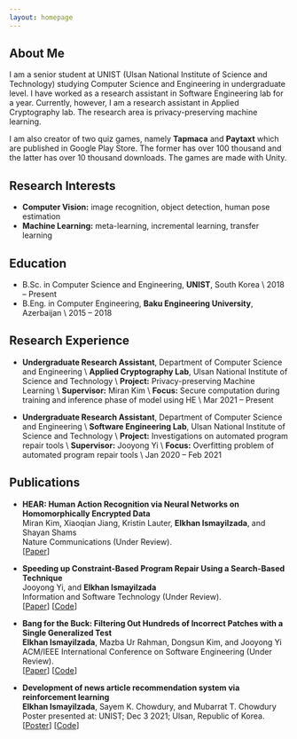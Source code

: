 ```yaml
---
layout: homepage
---
```


## About Me

I am a senior student at UNIST (Ulsan National Institute of Science and Technology) studying Computer Science and Engineering in undergraduate level. I have worked as a research assistant in Software Engineering lab for a year. Currently, however, I am a research assistant in Applied Cryptography lab. The research area is privacy-preserving machine learning.

I am also creator of two quiz games, namely **Tapmaca** and **Paytaxt** which are published in Google Play Store. The former has over 100 thousand and the latter has over 10 thousand downloads. The games are made with Unity.

## Research Interests

- **Computer Vision:** image recognition, object detection, human pose estimation
- **Machine Learning:** meta-learning, incremental learning, transfer learning

## Education

- B.Sc. in Computer Science and Engineering, **UNIST**, South Korea \\
  2018 – Present
- B.Eng. in Computer Engineering, **Baku Engineering University**, Azerbaijan \\
  2015 – 2018

## Research Experience

- **Undergraduate Research Assistant**, Department of Computer Science and Engineering \\
  **Applied Cryptography Lab**, Ulsan National Institute of Science and Technology \\
  **Project:** Privacy-­preserving Machine Learning \\
  **Supervisor:** Miran Kim \\
  **Focus:** Secure computation during training and inference phase of model using HE \\
  Mar 2021 – Present

- **Undergraduate Research Assistant**, Department of Computer Science and Engineering \\
  **Software Engineering Lab**, Ulsan National Institute of Science and Technology \\
  **Project:** Investigations on automated program repair tools \\
  **Supervisor:** Jooyong Yi \\
  **Focus:** Overfitting problem of automated program repair tools \\
  Jan 2020 – Feb 2021

## Publications

- **HEAR: Human Action Recognition via Neural Networks on Homomorphically Encrypted Data**
  <br>
  Miran Kim, Xiaoqian Jiang, Kristin Lauter, **Elkhan Ismayilzada**, and Shayan Shams
  <br>
  Nature Communications (Under Review).
  <br>
  [[Paper](https://arxiv.org/pdf/2104.09164.pdf)]

- **Speeding up Constraint-Based Program Repair Using a Search-Based Technique**
  <br>
  Jooyong Yi, and **Elkhan Ismayilzada**
  <br>
  Information and Software Technology (Under Review).
  <br>
  [[Paper](https://drive.google.com/file/d/1oD8zN-PcaB-nPoqCyt2UEuuDM4KlH3Jl/view)]
  [[Code](https://github.com/jyi/fangelix)]

- **Bang for the Buck: Filtering Out Hundreds of Incorrect Patches with a Single Generalized Test**
  <br>
  **Elkhan Ismayilzada**, Mazba Ur Rahman, Dongsun Kim, and Jooyong Yi
  <br>
  ACM/IEEE International Conference on Software Engineering (Under Review).
  <br>
  [[Paper](https://drive.google.com/file/d/1DWVdYkE-YaJ886n78ZIzWbLuJTXqEZWm/view)]
  [[Code](https://github.com/poracle100/poracle-experiments)]

- **Development of news article recommendation system via reinforcement learning**
  <br>
  **Elkhan Ismayilzada**, Sayem K. Chowdury, and Mubarrat T. Chowdury
  <br>
  Poster presented at: UNIST; Dec 3 2021; Ulsan, Republic of Korea.
  <br>
  [[Poster](https://drive.google.com/file/d/1NgkcPL2f6GhuSm-gaBw9lTEbMrHrZZ1S/view)]
  [[Code](https://github.com/kcsayem/Parallelization-of-bandit-algorithms-to-reduce-computational-cost-of-news-article-recommendation-sys)]
